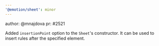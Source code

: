 ```yaml
---
'@emotion/sheet': minor
---
```


author: @mnajdova
pr: #2521

Added `insertionPoint` option to the `Sheet`'s constructor. It can be used to insert rules after the specified element.
